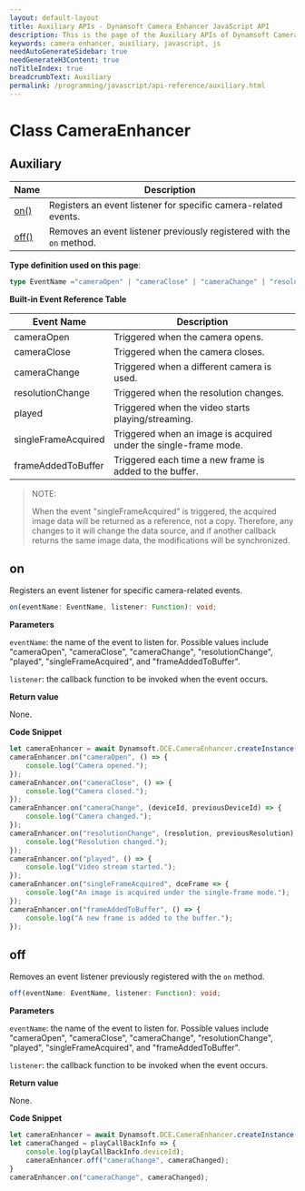 ```yaml
---
layout: default-layout
title: Auxiliary APIs - Dynamsoft Camera Enhancer JavaScript API
description: This is the page of the Auxiliary APIs of Dynamsoft Camera Enhancer JavaScript SDK.
keywords: camera enhancer, auxiliary, javascript, js
needAutoGenerateSidebar: true
needGenerateH3Content: true
noTitleIndex: true
breadcrumbText: Auxiliary
permalink: /programming/javascript/api-reference/auxiliary.html
---
```


# Class CameraEnhancer

## Auxiliary

| Name          | Description                                                           |
| ------------- | --------------------------------------------------------------------- |
| [on()](#on)   | Registers an event listener for specific camera-related events.       |
| [off()](#off) | Removes an event listener previously registered with the `on` method. |

**Type definition used on this page**:

```typescript
type EventName ="cameraOpen" | "cameraClose" | "cameraChange" | "resolutionChange" | "played" | "singleFrameAcquired" | "frameAddedToBuffer";
```

**Built-in Event Reference Table**

| Event Name          | Description                                                      |
| ------------------- | ---------------------------------------------------------------- |
| cameraOpen          | Triggered when the camera opens.                                 |
| cameraClose         | Triggered when the camera closes.                                |
| cameraChange        | Triggered when a different camera is used.                       |
| resolutionChange    | Triggered when the resolution changes.                           |
| played              | Triggered when the video starts playing/streaming.               |
| singleFrameAcquired | Triggered when an image is acquired under the single-frame mode. |
| frameAddedToBuffer  | Triggered each time a new frame is added to the buffer.          |

> NOTE:
>
> When the event "singleFrameAcquired" is triggered, the acquired image data will be returned as a reference, not a copy. Therefore, any changes to it will change the data source, and if another callback returns the same image data, the modifications will be synchronized.

## on

Registers an event listener for specific camera-related events. 

```typescript
on(eventName: EventName, listener: Function): void;
```

**Parameters**

`eventName`: the name of the event to listen for. Possible values include "cameraOpen", "cameraClose", "cameraChange", "resolutionChange", "played", "singleFrameAcquired", and "frameAddedToBuffer".

`listener`: the callback function to be invoked when the event occurs.

**Return value**

None.

**Code Snippet**

```javascript
let cameraEnhancer = await Dynamsoft.DCE.CameraEnhancer.createInstance();
cameraEnhancer.on("cameraOpen", () => {
    console.log("Camera opened.");
});
cameraEnhancer.on("cameraClose", () => {
    console.log("Camera closed.");
});
cameraEnhancer.on("cameraChange", (deviceId, previousDeviceId) => {
    console.log("Camera changed.");
});
cameraEnhancer.on("resolutionChange", (resolution, previousResolution) => {
    console.log("Resolution changed.");
});
cameraEnhancer.on("played", () => {
    console.log("Video stream started.");
});
cameraEnhancer.on("singleFrameAcquired", dceFrame => {
    console.log("An image is acquired under the single-frame mode.");
});
cameraEnhancer.on("frameAddedToBuffer", () => {
    console.log("A new frame is added to the buffer.");
});
```

## off

Removes an event listener previously registered with the `on` method.

```typescript
off(eventName: EventName, listener: Function): void;
```

**Parameters**

`eventName`: the name of the event to listen for. Possible values include "cameraOpen", "cameraClose", "cameraChange", "resolutionChange", "played", "singleFrameAcquired", and "frameAddedToBuffer".

`listener`: the callback function to be invoked when the event occurs.

**Return value**

None.

**Code Snippet**

```javascript
let cameraEnhancer = await Dynamsoft.DCE.CameraEnhancer.createInstance();
let cameraChanged = playCallBackInfo => {
    console.log(playCallBackInfo.deviceId);
    cameraEnhancer.off("cameraChange", cameraChanged);
}
cameraEnhancer.on("cameraChange", cameraChanged);
```

<!--
## offAll

Removes all event handlers from the specified event. If no event is specified, remove all event handlers.

```typescript
offAll(eventName?: EventName): void;
```

**Parameters**

`eventName`: specifies the event.

**Return value**

None.

**Code Snippet**

```javascript
cameraEnhancer.offAll("cameraChange");
```

## detectEnvironment

Returns a report (in JSON) on the current running environments.

```typescript
static detectEnvironment(): Promise<any>;
```

**Parameters**

None.

**Return value**

A JSON object about the running environment. For example

```json
{
    "wasm": true,
    "worker": true,
    "getUserMedia": true,
    "camera": true,
    "browser": "Chrome",
    "version": 90,
    "OS": "Windows"
}
```

**Code Snippet**

```javascript
await Dynamsoft.DCE.CameraEnhancer.detectEnvironment();
```

## setErrorListener

Sets the error listener to receive notifications should errors occur during image acquisition.

```typescript
setErrorListener(listener: ImageSourceErrorListener): void;
```

**Parameters**

`listener`: the callback function that is triggered when an error occurs during image acquisition.

**Code Snippet**

```javascript
cameraEnhancer.setErrorListener(
    {
        onErrorReceived: (errorCode, errorMessage) => {
            console.log(errorMessage);
        },
    }
);
```

-->
